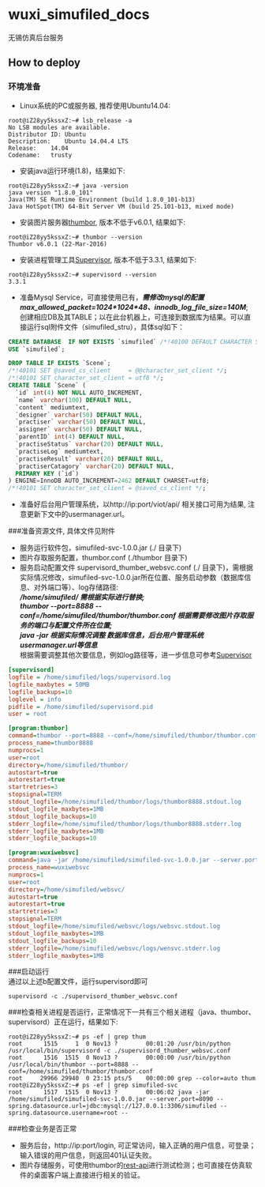 # wuxi_simufiled_docs

无锡仿真后台服务 

## How to deploy

### 环境准备
 - Linux系统的PC或服务器, 推荐使用Ubuntu14.04:    
```shell
root@iZ28yy5kssxZ:~# lsb_release -a 
No LSB modules are available.
Distributor ID:	Ubuntu
Description:	Ubuntu 14.04.4 LTS
Release:	14.04
Codename:	trusty
```
 - 安装java运行环境(1.8)，结果如下:    
```shell
root@iZ28yy5kssxZ:~# java -version
java version "1.8.0_101"
Java(TM) SE Runtime Environment (build 1.8.0_101-b13)
Java HotSpot(TM) 64-Bit Server VM (build 25.101-b13, mixed mode)
```
 - 安装图片服务器[thumbor](http://thumbor.readthedocs.io/en/latest/index.html), 版本不低于v6.0.1, 结果如下:    
```shell
root@iZ28yy5kssxZ:~# thumbor --version
Thumbor v6.0.1 (22-Mar-2016)
```
 - 安装进程管理工具[Supervisor](http://www.supervisord.org), 版本不低于3.3.1, 结果如下:   
```shell
root@iZ28yy5kssxZ:~# supervisord --version
3.3.1
```
 - 准备Mysql Service，可直接使用已有，___需修改mysql的配置 max_allowed_packet=1024\*1024\*48、innodb_log_file_size=140M___; 创建相应DB及其TABLE；以在此台机器上，可连接到数据库为结果。可以直接运行sql附件文件（simufiled_stru），具体sql如下：  
```sql
CREATE DATABASE  IF NOT EXISTS `simufiled` /*!40100 DEFAULT CHARACTER SET utf8 */;
USE `simufiled`;

DROP TABLE IF EXISTS `Scene`;
/*!40101 SET @saved_cs_client     = @@character_set_client */;
/*!40101 SET character_set_client = utf8 */;
CREATE TABLE `Scene` (
  `id` int(4) NOT NULL AUTO_INCREMENT,
  `name` varchar(100) DEFAULT NULL,
  `content` mediumtext,
  `designer` varchar(50) DEFAULT NULL,
  `practiser` varchar(50) DEFAULT NULL,
  `assigner` varchar(50) DEFAULT NULL,
  `parentID` int(4) DEFAULT NULL,
  `practiseStatus` varchar(20) DEFAULT NULL,
  `practiseLog` mediumtext,
  `practiseResult` varchar(20) DEFAULT NULL,
  `practiserCatagory` varchar(20) DEFAULT NULL,
  PRIMARY KEY (`id`)
) ENGINE=InnoDB AUTO_INCREMENT=2462 DEFAULT CHARSET=utf8;
/*!40101 SET character_set_client = @saved_cs_client */;

```
 - 准备好后台用户管理系统，以http://ip:port/viot/api/ 相关接口可用为结果, 注意更新下文中的usermanager.url。   
 
###准备资源文件, 具体文件见附件
 - 服务运行软件包，simufiled-svc-1.0.0.jar (./ 目录下)
 - 图片存取服务配置，thumbor.conf (./thumbor 目录下)
 - 服务启动配置文件 supervisord_thumber_websvc.conf (./ 目录下)，需根据实际情况修改，simufiled-svc-1.0.0.jar所在位置、服务启动参数（数据库信息、对外端口等）、log存储路径:   
  ***/home/simufiled/ 需根据实际进行替换;***      
  ***thumbor --port=8888 --conf=/home/simufiled/thumbor/thumbor.conf 根据需要修改图片存取服务的端口与配置文件所在位置;***                    
  ***java -jar 根据实际情况调整 数据库信息，后台用户管理系统usermanager.url等信息***          
  根据需要调整其他次要信息，例如log路径等，进一步信息可参考[Supervisor](http://www.supervisord.org)      
```ini
[supervisord]
logfile = /home/simufiled/logs/supervisord.log
logfile_maxbytes = 50MB
logfile_backups=10
loglevel = info
pidfile = /home/simufiled/supervisord.pid
user = root

[program:thumbor]
command=thumbor --port=8888 --conf=/home/simufiled/thumbor/thumbor.conf
process_name=thumbor8888
numprocs=1
user=root
directory=/home/simufiled/thumbor/
autostart=true
autorestart=true
startretries=3
stopsignal=TERM
stdout_logfile=/home/simufiled/thumbor/logs/thumbor8888.stdout.log
stdout_logfile_maxbytes=1MB
stdout_logfile_backups=10
stderr_logfile=/home/simufiled/thumbor/logs/thumbor8888.stderr.log
stderr_logfile_maxbytes=1MB
stderr_logfile_backups=10

[program:wuxiwebsvc]
command=java -jar /home/simufiled/simufiled-svc-1.0.0.jar --server.port=8090 --spring.datasource.url=jdbc:mysql://127.0.0.1:3306/simufiled --spring.datasource.username=root --spring.datasource.password=xxxx --usermanager.url=http://114.215.90.83:8082/viot/api/
process_name=wuxiwebsvc
numprocs=1
user=root
directory=/home/simufiled/websvc/
autostart=true
autorestart=true
startretries=3
stopsignal=TERM
stdout_logfile=/home/simufiled/websvc/logs/websvc.stdout.log
stdout_logfile_maxbytes=1MB
stdout_logfile_backups=10
stderr_logfile=/home/simufiled/websvc/logs/wensvc.stderr.log
stderr_logfile_maxbytes=1MB
```

###启动运行    
通过以上述b配置文件，运行supervisord即可     
```shell
supervisord -c ./supervisord_thumber_websvc.conf
```

###检查相关进程是否运行，正常情况下一共有三个相关进程（java、thumbor、supervisord）正在运行，结果如下:    
```shell
root@iZ28yy5kssxZ:~# ps -ef | grep thum
root      1515     1  0 Nov13 ?        00:01:20 /usr/bin/python /usr/local/bin/supervisord -c ./supervisord_thumber_websvc.conf
root      1516  1515  0 Nov13 ?        00:00:00 /usr/bin/python /usr/local/bin/thumbor --port=8888 --conf=/home/simufiled/thumbor/thumbor.conf
root     29966 29940  0 23:15 pts/5    00:00:00 grep --color=auto thum
root@iZ28yy5kssxZ:~# ps -ef | grep simufiled-svc
root      1517  1515  0 Nov13 ?        00:06:02 java -jar /home/simufiled/simufiled-svc-1.0.0.jar --server.port=8090 --spring.datasource.url=jdbc:mysql://127.0.0.1:3306/simufiled --spring.datasource.username=root --
```

###检查业务是否正常
 - 服务后台，http://ip:port/login, 可正常访问，输入正确的用户信息，可登录；输入错误的用户信息，则返回401认证失败。
 - 图片存储服务，可使用thumbor的[rest-api](http://thumbor.readthedocs.io/en/latest/how_to_upload_images.html)进行测试检测；也可直接在仿真软件的桌面客户端上直接进行相关的验证。

